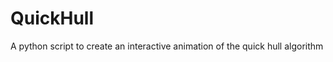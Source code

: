 QuickHull
=========

A python script to create an interactive animation of the quick hull algorithm
